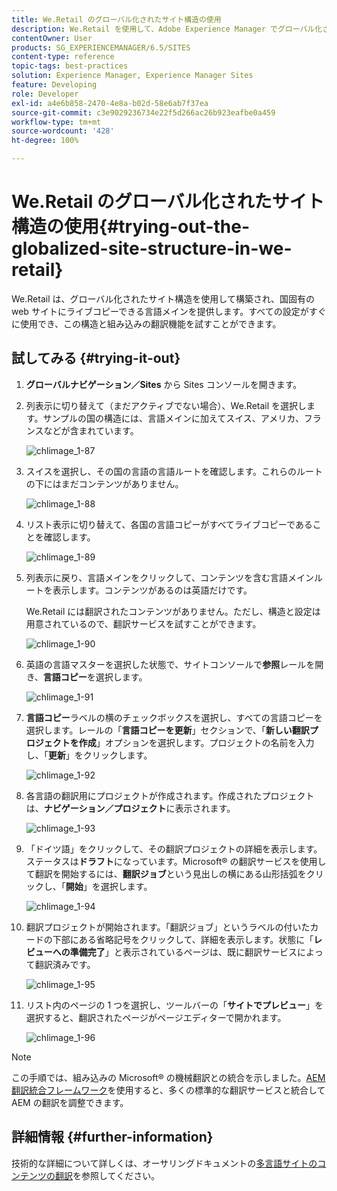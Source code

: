 ```yaml
---
title: We.Retail のグローバル化されたサイト構造の使用
description: We.Retail を使用して、Adobe Experience Manager でグローバル化されたサイト構造を試す方法を説明します。
contentOwner: User
products: SG_EXPERIENCEMANAGER/6.5/SITES
content-type: reference
topic-tags: best-practices
solution: Experience Manager, Experience Manager Sites
feature: Developing
role: Developer
exl-id: a4e6b858-2470-4e8a-b02d-58e6ab7f37ea
source-git-commit: c3e9029236734e22f5d266ac26b923eafbe0a459
workflow-type: tm+mt
source-wordcount: '428'
ht-degree: 100%

---
```


# We.Retail のグローバル化されたサイト構造の使用{#trying-out-the-globalized-site-structure-in-we-retail}

We.Retail は、グローバル化されたサイト構造を使用して構築され、国固有の web サイトにライブコピーできる言語メインを提供します。すべての設定がすぐに使用でき、この構造と組み込みの翻訳機能を試すことができます。

## 試してみる {#trying-it-out}

1. **グローバルナビゲーション／Sites** から Sites コンソールを開きます。
1. 列表示に切り替えて（まだアクティブでない場合）、We.Retail を選択します。サンプルの国の構造には、言語メインに加えてスイス、アメリカ、フランスなどが含まれています。

   ![chlimage_1-87](assets/chlimage_1-87a.png)

1. スイスを選択し、その国の言語の言語ルートを確認します。これらのルートの下にはまだコンテンツがありません。

   ![chlimage_1-88](assets/chlimage_1-88a.png)

1. リスト表示に切り替えて、各国の言語コピーがすべてライブコピーであることを確認します。

   ![chlimage_1-89](assets/chlimage_1-89a.png)

1. 列表示に戻り、言語メインをクリックして、コンテンツを含む言語メインルートを表示します。コンテンツがあるのは英語だけです。

   We.Retail には翻訳されたコンテンツがありません。ただし、構造と設定は用意されているので、翻訳サービスを試すことができます。

   ![chlimage_1-90](assets/chlimage_1-90a.png)

1. 英語の言語マスターを選択した状態で、サイトコンソールで&#x200B;**参照**&#x200B;レールを開き、**言語コピー**&#x200B;を選択します。

   ![chlimage_1-91](assets/chlimage_1-91.png)

1. **言語コピー**&#x200B;ラベルの横のチェックボックスを選択し、すべての言語コピーを選択します。レールの「**言語コピーを更新**」セクションで、「**新しい翻訳プロジェクトを作成**」オプションを選択します。プロジェクトの名前を入力し、「**更新**」をクリックします。

   ![chlimage_1-92](assets/chlimage_1-92.png)

1. 各言語の翻訳用にプロジェクトが作成されます。作成されたプロジェクトは、**ナビゲーション／プロジェクト**&#x200B;に表示されます。

   ![chlimage_1-93](assets/chlimage_1-93.png)

1. 「ドイツ語」をクリックして、その翻訳プロジェクトの詳細を表示します。ステータスは&#x200B;**ドラフト**&#x200B;になっています。Microsoft® の翻訳サービスを使用して翻訳を開始するには、**翻訳ジョブ**&#x200B;という見出しの横にある山形括弧をクリックし、「**開始**」を選択します。

   ![chlimage_1-94](assets/chlimage_1-94.png)

1. 翻訳プロジェクトが開始されます。「翻訳ジョブ」というラベルの付いたカードの下部にある省略記号をクリックして、詳細を表示します。状態に「**レビューへの準備完了**」と表示されているページは、既に翻訳サービスによって翻訳済みです。

   ![chlimage_1-95](assets/chlimage_1-95.png)

1. リスト内のページの 1 つを選択し、ツールバーの「**サイトでプレビュー**」を選択すると、翻訳されたページがページエディターで開かれます。

   ![chlimage_1-96](assets/chlimage_1-96.png)

>[!NOTE]
>
>この手順では、組み込みの Microsoft® の機械翻訳との統合を示しました。[AEM 翻訳統合フレームワーク](/help/sites-administering/translation.md)を使用すると、多くの標準的な翻訳サービスと統合して AEM の翻訳を調整できます。

## 詳細情報 {#further-information}

技術的な詳細について詳しくは、オーサリングドキュメントの[多言語サイトのコンテンツの翻訳](/help/sites-administering/translation.md)を参照してください。
